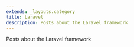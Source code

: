 ```yaml
---
extends: _layouts.category
title: Laravel
description: Posts about the Laravel framework
---
```


Posts about the Laravel framework